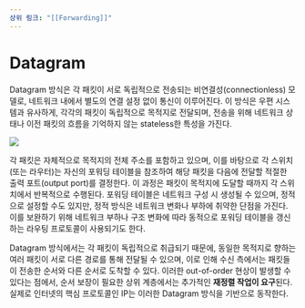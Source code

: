 ```yaml
---
상위 링크: "[[Forwarding]]"
---
```

# Datagram
Datagram 방식은 각 패킷이 서로 독립적으로 전송되는 비연결성(connectionless) 모델로, 네트워크 내에서 별도의 연결 설정 없이 통신이 이루어진다. 이 방식은 우편 시스템과 유사하게, 각각의 패킷이 독립적으로 목적지로 전달되며, 전송을 위해 네트워크 상태나 이전 패킷의 흐름을 기억하지 않는 stateless한 특성을 가진다.

![](https://i.imgur.com/0tyjjKu.png)

각 패킷은 자체적으로 목적지의 전체 주소를 포함하고 있으며, 이를 바탕으로 각 스위치(또는 라우터)는 자신의 포워딩 테이블을 참조하여 해당 패킷을 다음에 전달할 적절한 출력 포트(output port)를 결정한다. 이 과정은 패킷이 목적지에 도달할 때까지 각 스위치에서 반복적으로 수행된다. 포워딩 테이블은 네트워크 구성 시 생성될 수 있으며, 정적으로 설정할 수도 있지만, 정적 방식은 네트워크 변화나 부하에 취약한 단점을 가진다. 이를 보완하기 위해 네트워크 부하나 구조 변화에 따라 동적으로 포워딩 테이블을 갱신하는 라우팅 프로토콜이 사용되기도 한다.

Datagram 방식에서는 각 패킷이 독립적으로 취급되기 때문에, 동일한 목적지로 향하는 여러 패킷이 서로 다른 경로를 통해 전달될 수 있으며, 이로 인해 수신 측에서는 패킷들이 전송한 순서와 다른 순서로 도착할 수 있다. 이러한 out-of-order 현상이 발생할 수 있다는 점에서, 순서 보장이 필요한 상위 계층에서는 추가적인 **재정렬 작업이 요구**된다. 실제로 인터넷의 핵심 프로토콜인 IP는 이러한 Datagram 방식을 기반으로 동작한다.
